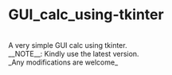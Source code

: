 # GUI_calc_using-tkinter
<br/>
A very simple GUI calc using tkinter.
<br/>
__NOTE__: Kindly use the latest version.
<br/>
_Any modifications are welcome_
